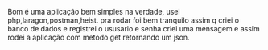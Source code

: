 Bom é uma aplicação bem simples na verdade, usei php,laragon,postman,heist. pra rodar foi bem tranquilo assim q criei o banco de dados e registrei o ususario e senha criei uma mensagem e assim rodei a aplicação com metodo get retornando um json.

